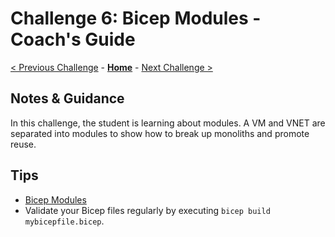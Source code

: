 # Challenge 6: Bicep Modules - Coach's Guide

[< Previous Challenge](./Solution-05.md) - **[Home](./README.md)** - [Next Challenge >](./Solution-07.md)

## Notes & Guidance

In this challenge, the student is learning about modules.  A VM and VNET are separated into modules to show how to break up monoliths and promote reuse.

## Tips

- [Bicep Modules](https://learn.microsoft.com/azure/azure-resource-manager/bicep/modules)
- Validate your Bicep files regularly by executing `bicep build mybicepfile.bicep`.
